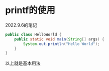 # printf的使用

2022.9.6的笔记

```java
public class HelloWorld {
    public static void main(String[] args) {
        System.out.println("Hello World");
    }
}
```

以上就是基本用法